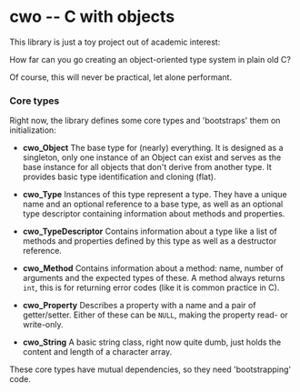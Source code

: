# cwo -- C with objects

This library is just a toy project out of academic interest:

How far can you go creating an object-oriented type system in plain old C?

Of course, this will never be practical, let alone performant.

### Core types

Right now, the library defines some core types and 'bootstraps' them on 
initialization:

 - **cwo_Object**
   The base type for (nearly) everything. It is designed as a singleton, only
   one instance of an Object can exist and serves as the base instance for all
   objects that don't derive from another type. It provides basic type
   identification and cloning (flat).

 - **cwo_Type**
   Instances of this type represent a type. They have a unique name and an
   optional reference to a base type, as well as an optional type descriptor
   containing information about methods and properties.

 - **cwo_TypeDescriptor**
   Contains information about a type like a list of methods and properties
   defined by this type as well as a destructor reference.

 - **cwo_Method**
   Contains information about a method: name, number of arguments and the
   expected types of these. A method always returns `int`, this is for
   returning error codes (like it is common practice in C).

 - **cwo_Property**
   Describes a property with a name and a pair of getter/setter. Either of
   these can be `NULL`, making the property read- or write-only.

 - **cwo_String**
   A basic string class, right now quite dumb, just holds the content and
   length of a character array.

These core types have mutual dependencies, so they need 'bootstrapping' code.

